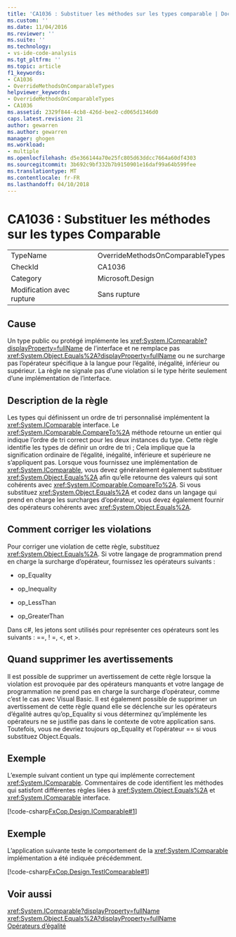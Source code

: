 ```yaml
---
title: 'CA1036 : Substituer les méthodes sur les types comparable | Documents Microsoft'
ms.custom: ''
ms.date: 11/04/2016
ms.reviewer: ''
ms.suite: ''
ms.technology:
- vs-ide-code-analysis
ms.tgt_pltfrm: ''
ms.topic: article
f1_keywords:
- CA1036
- OverrideMethodsOnComparableTypes
helpviewer_keywords:
- OverrideMethodsOnComparableTypes
- CA1036
ms.assetid: 2329f844-4cb8-426d-bee2-cd065d1346d0
caps.latest.revision: 21
author: gewarren
ms.author: gewarren
manager: ghogen
ms.workload:
- multiple
ms.openlocfilehash: d5e366144a70e25fc805d63ddcc7664a60df4303
ms.sourcegitcommit: 3b692c9bf332b7b9150901e16daf99a64b599fee
ms.translationtype: MT
ms.contentlocale: fr-FR
ms.lasthandoff: 04/10/2018
---
```

# <a name="ca1036-override-methods-on-comparable-types"></a>CA1036 : Substituer les méthodes sur les types Comparable
|||  
|-|-|  
|TypeName|OverrideMethodsOnComparableTypes|  
|CheckId|CA1036|  
|Category|Microsoft.Design|  
|Modification avec rupture|Sans rupture|  
  
## <a name="cause"></a>Cause  
 Un type public ou protégé implémente les <xref:System.IComparable?displayProperty=fullName> de l’interface et ne remplace pas <xref:System.Object.Equals%2A?displayProperty=fullName> ou ne surcharge pas l’opérateur spécifique à la langue pour l’égalité, inégalité, inférieur ou supérieur. La règle ne signale pas d’une violation si le type hérite seulement d’une implémentation de l’interface.  
  
## <a name="rule-description"></a>Description de la règle  
 Les types qui définissent un ordre de tri personnalisé implémentent la <xref:System.IComparable> interface. Le <xref:System.IComparable.CompareTo%2A> méthode retourne un entier qui indique l’ordre de tri correct pour les deux instances du type. Cette règle identifie les types de définir un ordre de tri ; Cela implique que la signification ordinaire de l’égalité, inégalité, inférieure et supérieure ne s’appliquent pas. Lorsque vous fournissez une implémentation de <xref:System.IComparable>, vous devez généralement également substituer <xref:System.Object.Equals%2A> afin qu’elle retourne des valeurs qui sont cohérents avec <xref:System.IComparable.CompareTo%2A>. Si vous substituez <xref:System.Object.Equals%2A> et codez dans un langage qui prend en charge les surcharges d’opérateur, vous devez également fournir des opérateurs cohérents avec <xref:System.Object.Equals%2A>.  
  
## <a name="how-to-fix-violations"></a>Comment corriger les violations  
 Pour corriger une violation de cette règle, substituez <xref:System.Object.Equals%2A>. Si votre langage de programmation prend en charge la surcharge d’opérateur, fournissez les opérateurs suivants :  
  
-   op_Equality  
  
-   op_Inequality  
  
-   op_LessThan  
  
-   op_GreaterThan  
  
 Dans c#, les jetons sont utilisés pour représenter ces opérateurs sont les suivants : ==, ! =, \<, et >.  
  
## <a name="when-to-suppress-warnings"></a>Quand supprimer les avertissements  
 Il est possible de supprimer un avertissement de cette règle lorsque la violation est provoquée par des opérateurs manquants et votre langage de programmation ne prend pas en charge la surcharge d’opérateur, comme c’est le cas avec Visual Basic. Il est également possible de supprimer un avertissement de cette règle quand elle se déclenche sur les opérateurs d’égalité autres qu’op_Equality si vous déterminez qu’implémente les opérateurs ne se justifie pas dans le contexte de votre application sans. Toutefois, vous ne devriez toujours op_Equality et l’opérateur == si vous substituez Object.Equals.  
  
## <a name="example"></a>Exemple  
 L’exemple suivant contient un type qui implémente correctement <xref:System.IComparable>. Commentaires de code identifient les méthodes qui satisfont différentes règles liées à <xref:System.Object.Equals%2A> et <xref:System.IComparable> interface.  
  
 [!code-csharp[FxCop.Design.IComparable#1](../code-quality/codesnippet/CSharp/ca1036-override-methods-on-comparable-types_1.cs)]  
  
## <a name="example"></a>Exemple  
 L’application suivante teste le comportement de la <xref:System.IComparable> implémentation a été indiquée précédemment.  
  
 [!code-csharp[FxCop.Design.TestIComparable#1](../code-quality/codesnippet/CSharp/ca1036-override-methods-on-comparable-types_2.cs)]  
  
## <a name="see-also"></a>Voir aussi  
 <xref:System.IComparable?displayProperty=fullName>   
 <xref:System.Object.Equals%2A?displayProperty=fullName>   
 [Opérateurs d’égalité](/dotnet/standard/design-guidelines/equality-operators)